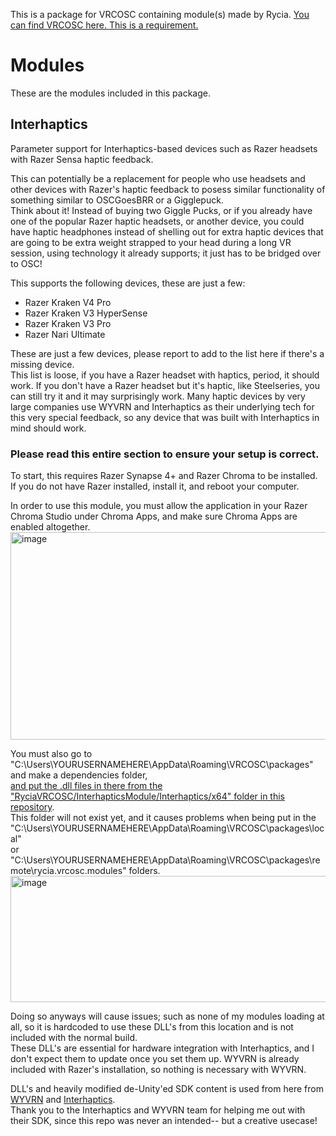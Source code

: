 This is a package for VRCOSC containing module(s) made by Rycia.
[You can find VRCOSC here. This is a requirement.](https://github.com/VolcanicArts/VRCOSC)



# Modules
These are the modules included in this package.

## Interhaptics
Parameter support for Interhaptics-based devices such as Razer headsets with Razer Sensa haptic feedback.  

This can potentially be a replacement for people who use headsets and other devices with Razer's haptic feedback to posess similar functionality of something similar to OSCGoesBRR or a Gigglepuck.  
Think about it! Instead of buying two Giggle Pucks, or if you already have one of the popular Razer haptic headsets, or another device, you could have haptic headphones instead of shelling out for extra haptic devices that are going to be extra weight strapped to your head during a long VR session, using technology it already supports; it just has to be bridged over to OSC!

This supports the following devices, these are just a few:
- Razer Kraken V4 Pro
- Razer Kraken V3 HyperSense
- Razer Kraken V3 Pro
- Razer Nari Ultimate

These are just a few devices, please report to add to the list here if there's a missing device.  
This list is loose, if you have a Razer headset with haptics, period, it should work. If you don't have a Razer headset but it's haptic, like Steelseries, you can still try it and it may surprisingly work. Many haptic devices by very large companies use WYVRN and Interhaptics as their underlying tech for this very special feedback, so any device that was built with Interhaptics in mind should work.


### Please read this entire section to ensure your setup is correct.  
To start, this requires Razer Synapse 4+ and Razer Chroma to be installed. If you do not have Razer installed, install it, and reboot your computer.

In order to use this module, you must allow the application in your Razer Chroma Studio under Chroma Apps, and make sure Chroma Apps are enabled altogether.
<img width="1282" height="332" alt="image" src="https://github.com/user-attachments/assets/b94ff12b-d0e7-491b-bbfb-f39fc1c3b5d8" />

You must also go to "C:\Users\YOURUSERNAMEHERE\AppData\Roaming\VRCOSC\packages\" and make a dependencies folder,  
[ and put the .dll files in there from the "RyciaVRCOSC/InterhapticsModule/Interhaptics/x64" folder in this repository](https://github.com/Rycia/RyciaVRCOSC/tree/bbfa93afb60947bf4dff0e267d0e309264a50f71/RyciaVRCOSC/InterhapticsModule/Interhaptics/x64).  
This folder will not exist yet, and it causes problems when being put in the  
"C:\Users\YOURUSERNAMEHERE\AppData\Roaming\VRCOSC\packages\local"  
or  
"C:\Users\YOURUSERNAMEHERE\AppData\Roaming\VRCOSC\packages\remote\rycia.vrcosc.modules" folders.
<img width="665" height="202" alt="image" src="https://github.com/user-attachments/assets/ddab85c8-756c-4897-ba06-c6113baf21d8" />  

Doing so anyways will cause issues; such as none of my modules loading at all, so it is hardcoded to use these DLL's from this location and is not included with the normal build.  
These DLL's are essential for hardware integration with Interhaptics, and I don't expect them to update once you set them up.
WYVRN is already included with Razer's installation, so nothing is necessary with WYVRN.

DLL's and heavily modified de-Unity'ed SDK content is used from here from [WYVRN](https://doc.wyvrn.com/docs/wyvrn-sdk/unity/) and [Interhaptics](https://doc.wyvrn.com/docs/interhaptics-sdk/haptics-sdk-for-game-engines/key-concepts/).  
Thank you to the Interhaptics and WYVRN team for helping me out with their SDK, since this repo was never an intended-- but a creative usecase!

